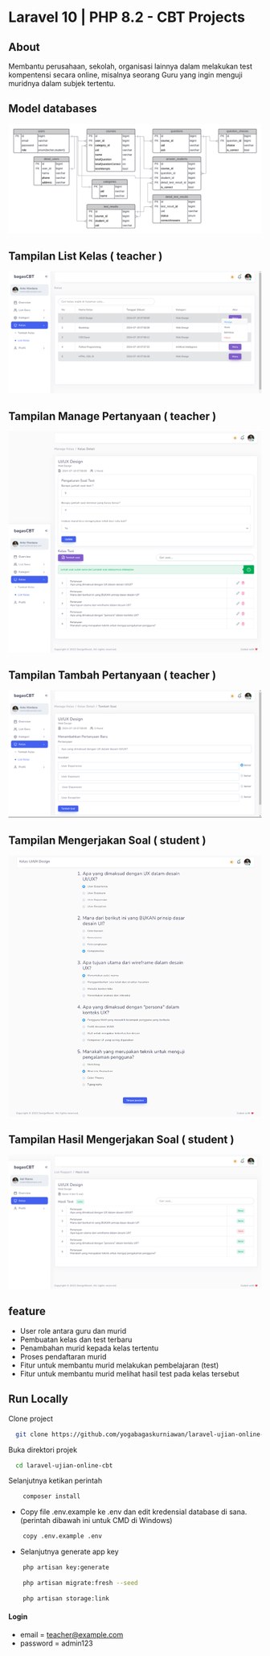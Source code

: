 # Laravel 10 | PHP 8.2 - CBT Projects

## About

Membantu perusahaan, sekolah, organisasi lainnya dalam melakukan test kompentensi secara online, misalnya seorang Guru yang ingin menguji muridnya dalam subjek tertentu.

## Model databases

![alt text](https://github.com/yogabagaskurniawan/laravel-ujian-online-cbt/blob/master/public/dokumentasi/Model%20databases.png?raw=true)

## Tampilan List Kelas ( teacher )

![alt text](https://github.com/yogabagaskurniawan/laravel-ujian-online-cbt/blob/master/public/dokumentasi/1.png?raw=true)

## Tampilan Manage Pertanyaan ( teacher )

![alt text](https://github.com/yogabagaskurniawan/laravel-ujian-online-cbt/blob/master/public/dokumentasi/2.png?raw=true)

## Tampilan Tambah Pertanyaan ( teacher )

![alt text](https://github.com/yogabagaskurniawan/laravel-ujian-online-cbt/blob/master/public/dokumentasi/3.png?raw=true)

## Tampilan Mengerjakan Soal ( student )

![alt text](https://github.com/yogabagaskurniawan/laravel-ujian-online-cbt/blob/master/public/dokumentasi/4.png?raw=true)

## Tampilan Hasil Mengerjakan Soal ( student )

![alt text](https://github.com/yogabagaskurniawan/laravel-ujian-online-cbt/blob/master/public/dokumentasi/5.png?raw=true)

## feature

-   User role antara guru dan murid
-   Pembuatan kelas dan test terbaru
-   Penambahan murid kepada kelas tertentu
-   Proses pendaftaran murid
-   Fitur untuk membantu murid melakukan pembelajaran (test)
-   Fitur untuk membantu murid melihat hasil test pada kelas tersebut

## Run Locally

Clone project

```bash
  git clone https://github.com/yogabagaskurniawan/laravel-ujian-online-cbt.git
```

Buka direktori projek

```bash
  cd laravel-ujian-online-cbt
```

Selanjutnya ketikan perintah

```bash
    composer install
```

-   Copy file .env.example ke .env dan edit kredensial database di sana. (perintah dibawah ini untuk CMD di Windows)

```bash
    copy .env.example .env
```

-   Selanjutnya generate app key

```bash
    php artisan key:generate
```

```bash
    php artisan migrate:fresh --seed
```

```bash
    php artisan storage:link
```

#### Login

-   email = teacher@example.com
-   password = admin123
